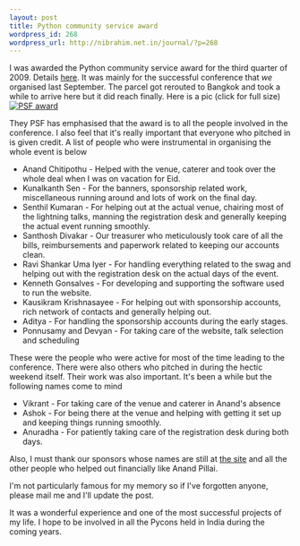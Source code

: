 ```yaml
--- 
layout: post
title: Python community service award
wordpress_id: 268
wordpress_url: http://nibrahim.net.in/journal/?p=268
---
```

I was awarded the Python community service award for the third quarter of 2009. Details <a href="http://www.python.org/community/awards/psf-awards/#october-2009">here</a>. It was mainly for the successful conference that <em>we</em> organised last September. The parcel got rerouted to Bangkok and took a while to arrive here but it did reach finally. Here is a pic (click for full size)
<a title="PSF award" class="imagelink" href="http://nibrahim.net.in/journal/wp-content/uploads/2009/12/img_0446.JPG"><img alt="PSF award" id="image267" src="http://nibrahim.net.in/journal/wp-content/uploads/2009/12/img_0446.thumbnail.JPG" /></a>

They PSF has emphasised that the award is to all the people involved in the conference. I also feel that it's really important that everyone who pitched in is given credit. A list of people who were instrumental in organising the whole event is below
<ul>
	<li>Anand Chitipothu - Helped with the venue, caterer and took over the whole deal when I was on vacation for Eid.</li>
	<li>Kunalkanth Sen - For the banners, sponsorship related work, miscellaneous running around and lots of work on the final day.</li>
	<li>Senthil Kumaran - For helping out at the actual venue, chairing most of the lightning talks, manning the registration desk and generally keeping the actual event running smoothly.</li>
	<li>Santhosh Divakar - Our treasurer who meticulously took care of all the bills, reimbursements and paperwork related to keeping our accounts clean.</li>
	<li>Ravi Shankar Uma Iyer - For handling everything related to the swag and helping out with the registration desk on the actual days of the event.</li>
	<li>Kenneth Gonsalves - For developing and supporting the software used to run the website.</li>
	<li>Kausikram Krishnasayee - For helping out with sponsorship accounts, rich network of contacts and generally helping out.</li>
	<li>Aditya - For handling the sponsorship accounts during the early stages.</li>
	<li>Ponnusamy and Devyan - For taking care of the website, talk selection and scheduling</li>
</ul>
These were the people who were active for most of the time leading to the conference.
There were also others who pitched in during the hectic weekend itself. Their work was also important. It's been a while but the following names come to mind
<ul>
	<li>Vikrant - For taking care of the venue and caterer in Anand's absence</li>
	<li>Ashok - For being there at the venue and helping with getting it set up and keeping things running smoothly.</li>
	<li>Anuradha - For patiently taking care of the registration desk during both days.</li>
</ul>
Also, I must thank our sponsors whose names are still at <a href="http://in.pycon.org">the site</a> and all the other people who helped out financially like Anand Pillai.

I'm not particularly famous for my memory so if I've forgotten anyone, please mail me and I'll update the post.

It was a wonderful experience and one of the most successful projects of my life. I hope to be involved in all the Pycons held in India during the coming years.
